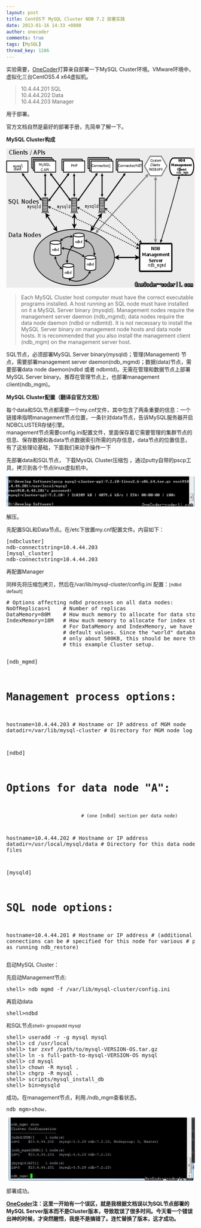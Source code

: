 ```yaml
---
layout: post
title: CentOS下 MySQL Cluster NDB 7.2 部署实践
date: 2013-01-16 14:33 +0800
author: onecoder
comments: true
tags: [MySQL]
thread_key: 1286
---
```

<p>
	实验需要，<a href="http://www.coderli.com">OneCoder</a>打算亲自部署一下MySQL Cluster环境。VMware环境中，虚拟化三台CentOS5.4 x64虚拟机。</p>
<blockquote>
	<p>
		10.4.44.201 SQL<br />
		10.4.44.202 Data<br />
		10.4.44.203 Manager</p>
</blockquote>
<p>
	用于部署。</p>
<p>
	官方文档自然是最好的部署手册，先简单了解一下。</p>
<p>
	<strong>MySQL Cluster构成</strong></p>
<p style="text-align: center;">
	<img alt="" src="/images/oldposts/PrQHF.jpg" style="width: 583px; height: 372px;" /></p>
<blockquote>
	<p>
		Each MySQL Cluster host computer must have the correct executable programs installed. A host running an SQL node must have installed on it a MySQL Server binary (mysqld). Management nodes require the management server daemon (ndb_mgmd); data nodes require the data node daemon (ndbd or ndbmtd). It is not necessary to install the MySQL Server binary on management node hosts and data node hosts. It is recommended that you also install the management client (ndb_mgm) on the management server host.</p>
</blockquote>
<p>
	SQL节点，必须部署MySQL Server binary(mysqld)；管理(Management) 节点，需要部署management server daemon(ndb_mgmd)；数据(data)节点，需要部署data node daemon(ndbd 或者 ndbmtd)。无需在管理和数据节点上部署MySQL Server binary。推荐在管理节点上，也部署management client(ndb_mgm)。</p>
<p>
	<strong>MySQL Cluster配置（翻译自官方文档）</strong></p>
<p>
	每个data和SQL节点都需要一个my.cnf文件，其中包含了两条重要的信息：一个链接串指明management节点位置，一条针对data节点，告诉MySQL服务器开启NDBCLUSTER存储引擎。<br />
	management节点需要config.ini配置文件，里面保存着它需要管理的集群节点的信息、保存数据和各data节点数据索引所需的内存信息，data节点的位置信息，<br />
	有了这些理论基础，下面我们来动手操作一下</p>
<p>
	先部署data和SQL节点， 下载MysQL Cluster压缩包 ，通过putty自带的pscp工具，拷贝到各个节点linux虚拟机中。</p>
<p style="text-align: center;">
	<img alt="" src="/images/oldposts/MxanW.jpg" /></p>
<p>
	解压。</p>
<p>
	先配置SQL和Data节点。在/etc下放置my.cnf配置文件。内容如下：</p>
<pre class="brush:plain;first-line:1;pad-line-numbers:true;highlight:null;collapse:false;">
[ndbcluster]
ndb-connectstring=10.4.44.203
[mysql_cluster]
ndb-connectstring=10.4.44.203
</pre>
<p>
	再配置Manager</p>
<p>
	同样先将压缩包拷贝，然后在/var/lib/mysql-cluster/config.ini 配置：<span style="font-size: 12px;">[ndbd default]</span></p>
<pre class="brush:plain;first-line:1;pad-line-numbers:true;highlight:null;collapse:false;">
# Options affecting ndbd processes on all data nodes:
NoOfReplicas=1    # Number of replicas
DataMemory=80M    # How much memory to allocate for data storage
IndexMemory=18M   # How much memory to allocate for index storage
                  # For DataMemory and IndexMemory, we have used the
                  # default values. Since the &quot;world&quot; database takes up
                  # only about 500KB, this should be more than enough for
                  # this example Cluster setup.

[ndb_mgmd]

# Management process options:
hostname=10.4.44.203           # Hostname or IP address of MGM node
datadir=/var/lib/mysql-cluster  # Directory for MGM node log files

[ndbd]
# Options for data node &quot;A&quot;:
                                # (one [ndbd] section per data node)
hostname=10.4.44.202          # Hostname or IP address
datadir=/usr/local/mysql/data   # Directory for this data node&#39;s data files

[mysqld]
# SQL node options:
hostname=10.4.44.201          # Hostname or IP address
                                            # (additional mysqld connections can be
                                        # specified for this node for various
                                                # purposes such as running ndb_restore)
</pre>
<p>
	启动MySQL Cluster：</p>
<p>
	先启动Management节点:</p>
<pre class="brush:shell;first-line:1;pad-line-numbers:true;highlight:null;collapse:false;">
shell&gt; ndb_mgmd -f /var/lib/mysql-cluster/config.ini
</pre>
<p>
	再启动data</p>
<pre class="brush:shell;first-line:1;pad-line-numbers:true;highlight:null;collapse:false;">
shell&gt;ndbd
</pre>
<p>
	和SQL节点<span style="font-size: 12px;">shell&gt; groupadd mysql</span></p>
<pre class="brush:shell;first-line:1;pad-line-numbers:true;highlight:null;collapse:false;">
shell&gt; useradd -r -g mysql mysql
shell&gt; cd /usr/local
shell&gt; tar zxvf /path/to/mysql-VERSION-OS.tar.gz
shell&gt; ln -s full-path-to-mysql-VERSION-OS mysql
shell&gt; cd mysql
shell&gt; chown -R mysql .
shell&gt; chgrp -R mysql .
shell&gt; scripts/mysql_install_db
shell&gt; bin&gt;mysqld
</pre>
<p>
	成功。在management节点，利用./ndb_mgm查看状态。</p>
<pre class="brush:shell;first-line:1;pad-line-numbers:true;highlight:null;collapse:false;">
ndb_mgm&gt;show.</pre>
<p style="text-align: center;">
	<img alt="" src="/images/oldposts/5ZH0A.jpg" /></p>
<p>
	部署成功。</p>
<p>
	<strong><a href="http://www.coderli.com">OneCoder</a>注：这里一开始有一个误区，就是我根据文档误以为SQL节点部署的MySQL Server版本而不是Cluster版本，导致耽误了很多时间。今天看一个错误出神的时候，才突然醒悟，我是不是搞错了。连忙替换了版本，这才成功。</strong></p>

